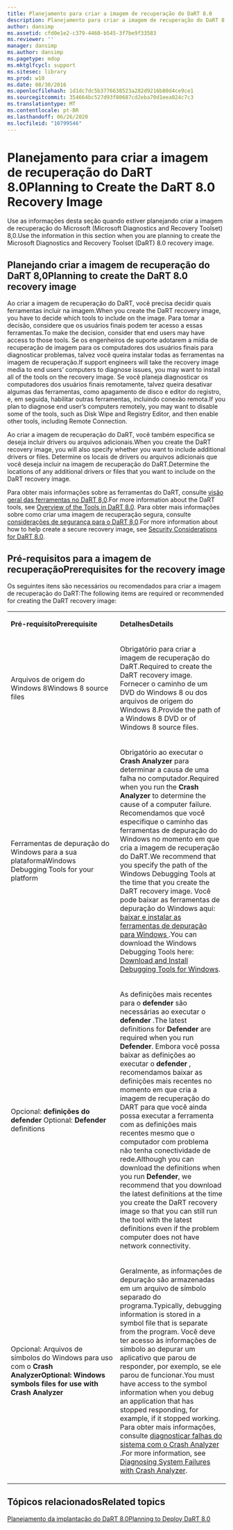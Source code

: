 ```yaml
---
title: Planejamento para criar a imagem de recuperação do DaRT 8.0
description: Planejamento para criar a imagem de recuperação do DaRT 8.0
author: dansimp
ms.assetid: cfd0e1e2-c379-4460-b545-3f7be9f33583
ms.reviewer: ''
manager: dansimp
ms.author: dansimp
ms.pagetype: mdop
ms.mktglfcycl: support
ms.sitesec: library
ms.prod: w10
ms.date: 08/30/2016
ms.openlocfilehash: 1d1dc7dc5b3776638523a282d9216b80d4ce9ce1
ms.sourcegitcommit: 354664bc527d93f80687cd2eba70d1eea024c7c3
ms.translationtype: MT
ms.contentlocale: pt-BR
ms.lasthandoff: 06/26/2020
ms.locfileid: "10799546"
---
```

# <span data-ttu-id="3bd94-103">Planejamento para criar a imagem de recuperação do DaRT 8.0</span><span class="sxs-lookup"><span data-stu-id="3bd94-103">Planning to Create the DaRT 8.0 Recovery Image</span></span>


<span data-ttu-id="3bd94-104">Use as informações desta seção quando estiver planejando criar a imagem de recuperação do Microsoft (Microsoft Diagnostics and Recovery Toolset) 8,0.</span><span class="sxs-lookup"><span data-stu-id="3bd94-104">Use the information in this section when you are planning to create the Microsoft Diagnostics and Recovery Toolset (DaRT) 8.0 recovery image.</span></span>

## <span data-ttu-id="3bd94-105">Planejando criar a imagem de recuperação do DaRT 8,0</span><span class="sxs-lookup"><span data-stu-id="3bd94-105">Planning to create the DaRT 8.0 recovery image</span></span>


<span data-ttu-id="3bd94-106">Ao criar a imagem de recuperação do DaRT, você precisa decidir quais ferramentas incluir na imagem.</span><span class="sxs-lookup"><span data-stu-id="3bd94-106">When you create the DaRT recovery image, you have to decide which tools to include on the image.</span></span> <span data-ttu-id="3bd94-107">Para tomar a decisão, considere que os usuários finais podem ter acesso a essas ferramentas.</span><span class="sxs-lookup"><span data-stu-id="3bd94-107">To make the decision, consider that end users may have access to those tools.</span></span> <span data-ttu-id="3bd94-108">Se os engenheiros de suporte adotarem a mídia de recuperação de imagem para os computadores dos usuários finais para diagnosticar problemas, talvez você queira instalar todas as ferramentas na imagem de recuperação.</span><span class="sxs-lookup"><span data-stu-id="3bd94-108">If support engineers will take the recovery image media to end users’ computers to diagnose issues, you may want to install all of the tools on the recovery image.</span></span> <span data-ttu-id="3bd94-109">Se você planeja diagnosticar os computadores dos usuários finais remotamente, talvez queira desativar algumas das ferramentas, como apagamento de disco e editor do registro, e, em seguida, habilitar outras ferramentas, incluindo conexão remota.</span><span class="sxs-lookup"><span data-stu-id="3bd94-109">If you plan to diagnose end user’s computers remotely, you may want to disable some of the tools, such as Disk Wipe and Registry Editor, and then enable other tools, including Remote Connection.</span></span>

<span data-ttu-id="3bd94-110">Ao criar a imagem de recuperação do DaRT, você também especifica se deseja incluir drivers ou arquivos adicionais.</span><span class="sxs-lookup"><span data-stu-id="3bd94-110">When you create the DaRT recovery image, you will also specify whether you want to include additional drivers or files.</span></span> <span data-ttu-id="3bd94-111">Determine os locais de drivers ou arquivos adicionais que você deseja incluir na imagem de recuperação do DaRT.</span><span class="sxs-lookup"><span data-stu-id="3bd94-111">Determine the locations of any additional drivers or files that you want to include on the DaRT recovery image.</span></span>

<span data-ttu-id="3bd94-112">Para obter mais informações sobre as ferramentas do DaRT, consulte [visão geral das ferramentas no DaRT 8,0](overview-of-the-tools-in-dart-80-dart-8.md).</span><span class="sxs-lookup"><span data-stu-id="3bd94-112">For more information about the DaRT tools, see [Overview of the Tools in DaRT 8.0](overview-of-the-tools-in-dart-80-dart-8.md).</span></span> <span data-ttu-id="3bd94-113">Para obter mais informações sobre como criar uma imagem de recuperação segura, consulte [considerações de segurança para o DaRT 8,0](security-considerations-for-dart-80--dart-8.md).</span><span class="sxs-lookup"><span data-stu-id="3bd94-113">For more information about how to help create a secure recovery image, see [Security Considerations for DaRT 8.0](security-considerations-for-dart-80--dart-8.md).</span></span>

## <span data-ttu-id="3bd94-114">Pré-requisitos para a imagem de recuperação</span><span class="sxs-lookup"><span data-stu-id="3bd94-114">Prerequisites for the recovery image</span></span>


<span data-ttu-id="3bd94-115">Os seguintes itens são necessários ou recomendados para criar a imagem de recuperação do DaRT:</span><span class="sxs-lookup"><span data-stu-id="3bd94-115">The following items are required or recommended for creating the DaRT recovery image:</span></span>

<table>
<colgroup>
<col width="50%" />
<col width="50%" />
</colgroup>
<tbody>
<tr class="odd">
<td align="left"><p><strong><span data-ttu-id="3bd94-116">Pré-requisito</span><span class="sxs-lookup"><span data-stu-id="3bd94-116">Prerequisite</span></span></strong></p></td>
<td align="left"><p><strong><span data-ttu-id="3bd94-117">Detalhes</span><span class="sxs-lookup"><span data-stu-id="3bd94-117">Details</span></span></strong></p></td>
</tr>
<tr class="even">
<td align="left"><p><span data-ttu-id="3bd94-118">Arquivos de origem do Windows 8</span><span class="sxs-lookup"><span data-stu-id="3bd94-118">Windows 8 source files</span></span></p></td>
<td align="left"><p><span data-ttu-id="3bd94-119">Obrigatório para criar a imagem de recuperação do DaRT.</span><span class="sxs-lookup"><span data-stu-id="3bd94-119">Required to create the DaRT recovery image.</span></span> <span data-ttu-id="3bd94-120">Fornecer o caminho de um DVD do Windows 8 ou dos arquivos de origem do Windows 8.</span><span class="sxs-lookup"><span data-stu-id="3bd94-120">Provide the path of a Windows 8 DVD or of Windows 8 source files.</span></span></p></td>
</tr>
<tr class="odd">
<td align="left"><p><span data-ttu-id="3bd94-121">Ferramentas de depuração do Windows para a sua plataforma</span><span class="sxs-lookup"><span data-stu-id="3bd94-121">Windows Debugging Tools for your platform</span></span></p></td>
<td align="left"><p><span data-ttu-id="3bd94-122">Obrigatório ao executar o <strong> Crash Analyzer </strong> para determinar a causa de uma falha no computador.</span><span class="sxs-lookup"><span data-stu-id="3bd94-122">Required when you run the <strong>Crash Analyzer</strong> to determine the cause of a computer failure.</span></span> <span data-ttu-id="3bd94-123">Recomendamos que você especifique o caminho das ferramentas de depuração do Windows no momento em que cria a imagem de recuperação do DaRT.</span><span class="sxs-lookup"><span data-stu-id="3bd94-123">We recommend that you specify the path of the Windows Debugging Tools at the time that you create the DaRT recovery image.</span></span> <span data-ttu-id="3bd94-124">Você pode baixar as ferramentas de depuração do Windows aqui: <a href="https://go.microsoft.com/fwlink/?LinkId=99934" data-raw-source="[Download and Install Debugging Tools for Windows](https://go.microsoft.com/fwlink/?LinkId=99934)"> baixar e instalar as ferramentas de depuração para Windows </a> .</span><span class="sxs-lookup"><span data-stu-id="3bd94-124">You can download the Windows Debugging Tools here: <a href="https://go.microsoft.com/fwlink/?LinkId=99934" data-raw-source="[Download and Install Debugging Tools for Windows](https://go.microsoft.com/fwlink/?LinkId=99934)">Download and Install Debugging Tools for Windows</a>.</span></span></p></td>
</tr>
<tr class="even">
<td align="left"><p><span data-ttu-id="3bd94-125">Opcional: <strong> definições do defender </strong></span><span class="sxs-lookup"><span data-stu-id="3bd94-125">Optional: <strong>Defender</strong> definitions</span></span></p></td>
<td align="left"><p><span data-ttu-id="3bd94-126">As definições mais recentes para o <strong> defender </strong> são necessárias ao executar o <strong> defender </strong> .</span><span class="sxs-lookup"><span data-stu-id="3bd94-126">The latest definitions for <strong>Defender</strong> are required when you run <strong>Defender</strong>.</span></span> <span data-ttu-id="3bd94-127">Embora você possa baixar as definições ao executar o <strong> defender </strong> , recomendamos baixar as definições mais recentes no momento em que cria a imagem de recuperação do DART para que você ainda possa executar a ferramenta com as definições mais recentes mesmo que o computador com problema não tenha conectividade de rede.</span><span class="sxs-lookup"><span data-stu-id="3bd94-127">Although you can download the definitions when you run <strong>Defender</strong>, we recommend that you download the latest definitions at the time you create the DaRT recovery image so that you can still run the tool with the latest definitions even if the problem computer does not have network connectivity.</span></span></p></td>
</tr>
<tr class="odd">
<td align="left"><p><span data-ttu-id="3bd94-128">Opcional: Arquivos de símbolos do Windows para uso com o <strong> Crash Analyzer</span><span class="sxs-lookup"><span data-stu-id="3bd94-128">Optional: Windows symbols files for use with <strong>Crash Analyzer</span></span></strong></p></td>
<td align="left"><p><span data-ttu-id="3bd94-129">Geralmente, as informações de depuração são armazenadas em um arquivo de símbolo separado do programa.</span><span class="sxs-lookup"><span data-stu-id="3bd94-129">Typically, debugging information is stored in a symbol file that is separate from the program.</span></span> <span data-ttu-id="3bd94-130">Você deve ter acesso às informações de símbolo ao depurar um aplicativo que parou de responder, por exemplo, se ele parou de funcionar.</span><span class="sxs-lookup"><span data-stu-id="3bd94-130">You must have access to the symbol information when you debug an application that has stopped responding, for example, if it stopped working.</span></span> <span data-ttu-id="3bd94-131">Para obter mais informações, consulte <a href="diagnosing-system-failures-with-crash-analyzer--dart-8.md" data-raw-source="[Diagnosing System Failures with Crash Analyzer](diagnosing-system-failures-with-crash-analyzer--dart-8.md)"> diagnosticar falhas do sistema com o Crash Analyzer </a> .</span><span class="sxs-lookup"><span data-stu-id="3bd94-131">For more information, see <a href="diagnosing-system-failures-with-crash-analyzer--dart-8.md" data-raw-source="[Diagnosing System Failures with Crash Analyzer](diagnosing-system-failures-with-crash-analyzer--dart-8.md)">Diagnosing System Failures with Crash Analyzer</a>.</span></span></p></td>
</tr>
</tbody>
</table>

 

## <span data-ttu-id="3bd94-132">Tópicos relacionados</span><span class="sxs-lookup"><span data-stu-id="3bd94-132">Related topics</span></span>


[<span data-ttu-id="3bd94-133">Planejamento da implantação do DaRT 8.0</span><span class="sxs-lookup"><span data-stu-id="3bd94-133">Planning to Deploy DaRT 8.0</span></span>](planning-to-deploy-dart-80-dart-8.md)

 

 





